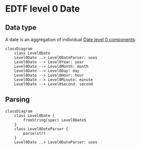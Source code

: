 # EDTF level 0 Date

## Data type
A date is an aggregation of individual [Date level 0 components](../component/README.md):
```mermaid
classDiagram
    class Level0Date
    Level0Date ..> Level0DateParser: uses
    Level0Date --> Level0Year: year
    Level0Date --> Level0Month: month
    Level0Date --> Level0Day: day
    Level0Date --> Level0Hour: hour
    Level0Date --> Level0Minute: minute
    Level0Date --> Level0Second: second
```
## Parsing
```mermaid
classDiagram
    class Level0Date {
        fromString(spec) Level0Date$
    }
    class Level0DateParser {
        parse(str)
    }
    Level0Date ..> Level0DateParser: uses
```
